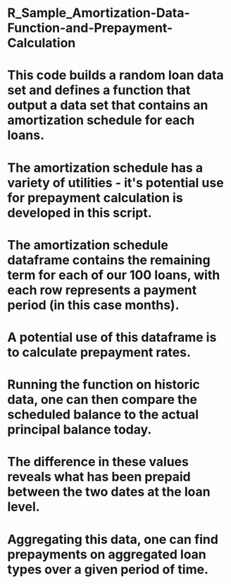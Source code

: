 # R_Sample_Amortization-Data-Function-and-Prepayment-Calculation
# This code builds a random loan data set and defines a function that output a data set that contains an amortization schedule for each loans.
# The amortization schedule has a variety of utilities - it's potential use for prepayment calculation is developed in this script. 

# The amortization schedule dataframe contains the remaining term for each of our 100 loans, with each row represents a payment period (in this case months).

# A potential use of this dataframe is to calculate prepayment rates. 
# Running the function on historic data, one can then compare the scheduled balance to the actual principal balance today.
# The difference in these values reveals what has been prepaid between the two dates at the loan level.
# Aggregating this data, one can find prepayments on aggregated loan types over a given period of time. 

